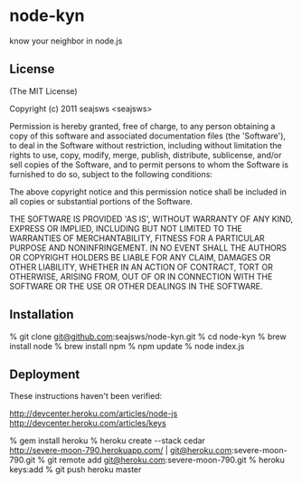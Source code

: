 
# node-kyn

  know your neighbor in node.js

## License 

(The MIT License)

Copyright (c) 2011 seajsws &lt;seajsws&gt;

Permission is hereby granted, free of charge, to any person obtaining
a copy of this software and associated documentation files (the
'Software'), to deal in the Software without restriction, including
without limitation the rights to use, copy, modify, merge, publish,
distribute, sublicense, and/or sell copies of the Software, and to
permit persons to whom the Software is furnished to do so, subject to
the following conditions:

The above copyright notice and this permission notice shall be
included in all copies or substantial portions of the Software.

THE SOFTWARE IS PROVIDED 'AS IS', WITHOUT WARRANTY OF ANY KIND,
EXPRESS OR IMPLIED, INCLUDING BUT NOT LIMITED TO THE WARRANTIES OF
MERCHANTABILITY, FITNESS FOR A PARTICULAR PURPOSE AND NONINFRINGEMENT.
IN NO EVENT SHALL THE AUTHORS OR COPYRIGHT HOLDERS BE LIABLE FOR ANY
CLAIM, DAMAGES OR OTHER LIABILITY, WHETHER IN AN ACTION OF CONTRACT,
TORT OR OTHERWISE, ARISING FROM, OUT OF OR IN CONNECTION WITH THE
SOFTWARE OR THE USE OR OTHER DEALINGS IN THE SOFTWARE.

## Installation 

% git clone git@github.com:seajsws/node-kyn.git
% cd node-kyn
% brew install node 
% brew install npm
% npm update
% node index.js



## Deployment

These instructions haven't been verified:

http://devcenter.heroku.com/articles/node-js
http://devcenter.heroku.com/articles/keys

% gem install heroku
% heroku create --stack cedar  
http://severe-moon-790.herokuapp.com/ | git@heroku.com:severe-moon-790.git
% git remote add git@heroku.com:severe-moon-790.git
% heroku keys:add
% git push heroku master  

